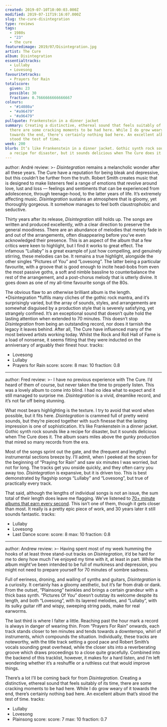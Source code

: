 ```yaml
---
created: 2019-07-10T10:00:03.000Z
modified: 2019-07-11T19:16:07.000Z
slug: the-cure-disintegration
type: reviews
tags:
  - 1980s
  - "23"
  - the cure
featuredimage: 2019/07/Disintegration.jpg
artist: The Cure
album: Disintegration
essentialtracks:
  - Lullaby
  - Lovesong
favouritetracks:
  - Prayers for Rain
totalscore:
  given: 23
  possible: 30
  fraction: 0.7666666666666667
colours:
  - "#14080a"
  - "#a96479"
  - "#a96479"
pullquote: Frankenstein in a dinner jacket
summary: Creating a distinctive, ethereal sound that feels suitably of its time,
  there are some cracking moments to be had here. While I do grow weary of it
  towards the end, there's certainly nothing bad here. An excellent album that's
  stood the test of time.
week: 200
blurb: It’s like Frankenstein in a dinner jacket. Gothic synth rock sounds like
  a recipe for disaster, but it sounds delicious when The Cure does it.
---
```

author: André
review: >-
  *Disintegration* remains a melancholic wonder after all these years. The Cure
  have a reputation for being bleak and depressive, but this couldn’t be further
  from the truth. Robert Smith creates music that is designed to make listeners
  feel a range of emotions that revolve around love, lust and loss — feelings
  and sentiments that can be experienced from adolescence, through teenage-hood,
  to the latter years of life. It’s extremely affecting music. *Disintegration*
  sustains an atmosphere that is gloomy, yet thoroughly gorgeous. It somehow
  manages to feel both claustrophobic and seductive.

  Thirty years after its release, *Disintegration* still holds up. The songs are written and produced excellently, with a clear direction to preserve the general moodiness. There are an abundance of melodies that merely fade in and out of the arrangements, often disappearing before you’ve even acknowledged their presence. This is an aspect of the album that a few critics were keen to highlight, but I find it works to great effect. The infamous “Lullaby” is a great example of just how compelling, and genuinely stirring, these melodies can be. It remains a true highlight, alongside the other singles “Pictures of You” and “Lovesong”. The latter being a particular favourite, with a groove that is good enough to incite head-bobs from even the most passive goths, a soft and nimble bassline to counterbalance the rest of the arrangement, and a post-chorus melody that is utterly divine. It goes down as one of my all-time favourite songs of the 80s.

  The obvious flaw to an otherwise brilliant album is the length. *Disintegration *fulfils many cliches of the gothic rock mantra, and it’s surprisingly varied, but the array of sounds, styles, and arrangements are somewhat disguised by a production style that is severely satisfying, yet strangely confined. It’s an exceptional sound that doesn’t quite hold the lasting attention when extended to 70 minutes. This doesn’t stop *Disintegration* from being an outstanding record, nor does it tarnish the legacy it leaves behind. After all, The Cure have influenced many of the most beloved artists working today. Whilst the Rock and Roll Hall of Fame is a load of nonsense, it seems fitting that they were inducted on the anniversary of arguably their finest hour.
tracks:
  - Lovesong
  - ­­Lullaby
  - ­­Prayers for Rain
score:
  score: 8
  max: 10
  fraction: 0.8
---
author: Fred
review: >-
  I have no previous experience with The Cure. I’d heard of them of course, but
  never taken the time to properly listen. This was a lovely album to come into
  blind. I had no idea what to expect and it still managed to surprise me.
  *Disintegration* is a vivid, dreamlike record, and it’s not far off being
  stunning.

  What most bears highlighting is the texture. I try to avoid that word when possible, but it fits here. *Disintegration* is crammed full of pretty weird sounds, but they’re pieced together with such finesse that the lasting impression is one of sophistication. It’s like Frankenstein in a dinner jacket. Gothic synth rock sounds like a recipe for disaster, but it sounds delicious when The Cure does it. The album soars miles above the gunky production that mired so many records from the era.

  Most of the songs sprint out the gate, and the (frequent and lengthy) instrumental sections breeze by. I’ll admit, when I peeked at the screen for the beginning of “Praying for Rain” and saw six minutes I was worried, but not for long. The tracks get you onside quickly, and they often carry you away too. *Disintegration* is expansive, but it is driven too. This is best demonstrated by flagship songs “Lullaby” and “Lovesong”, but true of practically every track.

  That said, although the lengths of individual songs is not an issue, the sum total of their length does leave me flagging. We’ve listened to [70+ minute albums that earn every second](<reviews/kendrick-lamar-to-pimp-a-butterfly/>). This isn’t one of them, though it gets closer than most. It really is a pretty epic piece of work, and 30 years later it still sounds fantastic.
tracks:
  - Lullaby
  - ­­Lovesong
  - ­­Last Dance
score:
  score: 8
  max: 10
  fraction: 0.8
---
author: Andrew
review: >-
  Having spent most of my week humming the hooks of at least three stand-out
  tracks on *Disintegration*, it’d be hard for me to deny how much I’ve enjoyed
  my time with it, at least in part. While the album might’ve been intended to
  be full of murkiness and depression, you might not need to prepare yourself
  for 70 minutes of sombre sadness.

  Full of eeriness, droning, and wailing of synths and guitars, *Disintegration* is a curiosity. It certainly has a gloomy aesthetic, but it’s far from drab or dank. From the outset, “Plainsong” twinkles and brings a certain grandeur with a thick bass synth. “Pictures Of You” doesn’t outstay its welcome despite its length, and both “Lovesong”, with its layered melodies, and “Lullaby”, with its sulky guitar riff and wispy, sweeping string pads, make for real earworms.

  The last third is where I falter a little. Reaching past the hour mark a record is always in danger of wearing thin. From “Prayers For Rain” onwards, each track stands closer to ten minutes and tends towards a downtempo, whirl of instruments, which compounds the situation. Individually, these tracks are noteworthy, with the title track setting a good pace and Robert Smith’s vocals sounding great overhead, while the closer sits into a reverberating groove which draws proceedings to a close quite gracefully. Combined into the backend of this tracklist, however, it makes for a hard listen, and I’m left wondering whether it’s a reshuffle or a ruthless cut that would improve things.

  There’s a lot I’ll be coming back for from *Disintegration*. Creating a distinctive, ethereal sound that feels suitably of its time, there are some cracking moments to be had here. While I do grow weary of it towards the end, there’s certainly nothing bad here. An excellent album that’s stood the test of time.
tracks:
  - Lullaby
  - ­­Lovesong
  - ­­Plainsong
score:
  score: 7
  max: 10
  fraction: 0.7
